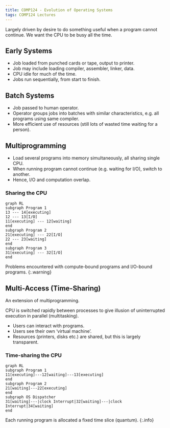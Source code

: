```yaml
---
title: COMP124 - Evolution of Operating Systems
tags: COMP124 Lectures
---
```

Largely driven by desire to do something useful when a program cannot continue. We want the CPU to be busy all the time.

## Early Systems

* Job loaded from punched cards or tape, output to printer.
* Job may include loading compiler, assembler, linker, data.
* CPU idle for much of the time.
* Jobs run sequentially, from start to finish.

## Batch Systems

* Job passed to human operator.
* Operator groups jobs into batches with similar characteristics, e.g. all programs using same compiler.
* More efficient use of resources (still lots of wasted time waiting for a person).

## Multiprogramming
* Load several programs into memory simultaneously, all sharing single CPU.
* When running program cannot continue (e.g. waiting for I/O), switch to another.
* Hence, I/O and computation overlap.

### Sharing the CPU

```mermaid
graph RL
subgraph Program 1
13 --- 14[executing]
12 --- 13[I/O]
11[executing] --- 12[waiting]
end
subgraph Program 2
21[executing] --- 22[I/O]
22 --- 23[waiting]
end 
subgraph Program 3
31[executing] --- 32[I/O]
end 
```

Problems encountered with compute-bound programs and I/O-bound programs.
{:.warning}

## Multi-Access (Time-Sharing)
An extension of multiprogramming.

CPU is switched rapidly between processes to give illusion of uninterrupted execution in parallel (multitasking).

* Users can interact with programs.
* Users see their own ‘virtual machine’.
* Resources (printers, disks etc.) are shared, but this is largely transparent.

### Time-sharing the CPU

```mermaid
graph RL
subgraph Program 1
11[executing]---12[waiting]---13[executing]
end
subgraph Program 2
21[waiting]---22[executing]
end 
subgraph OS Dispatcher
31[waiting]---|clock Interrupt|32[waiting]---|clock Interrupt|34[waiting]
end
```

Each running program is allocated a fixed time
slice (quantum).
{:.info}